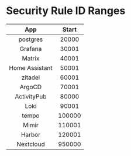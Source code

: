 # Security Rule ID Ranges

|       App      |  Start |
|:--------------:|:------:|
|    postgres    |  20000 |
|     Grafana    |  30001 |
|     Matrix     |  40001 |
| Home Assistant |  50001 |
|     zitadel    |  60001 |
|     ArgoCD     |  70001 |
|   ActivityPub  |  80000 |
|      Loki      |  90001 |
|      tempo     | 100000 |
|      Mimir     | 110001 |
|     Harbor     | 120001 |
|    Nextcloud   | 950000 |
